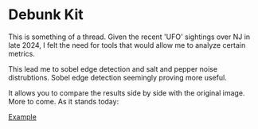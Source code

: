 # Debunk Kit

This is something of a thread. Given the recent 'UFO' sightings over NJ in late 2024, I felt the need for tools that would allow me to analyze certain metrics.

This lead me to sobel edge detection and salt and pepper noise distrubtions. Sobel edge detection seemingly proving more useful.

It allows you to compare the results side by side with the original image. More to come. As it stands today:

[Example](.\Demo.png)
